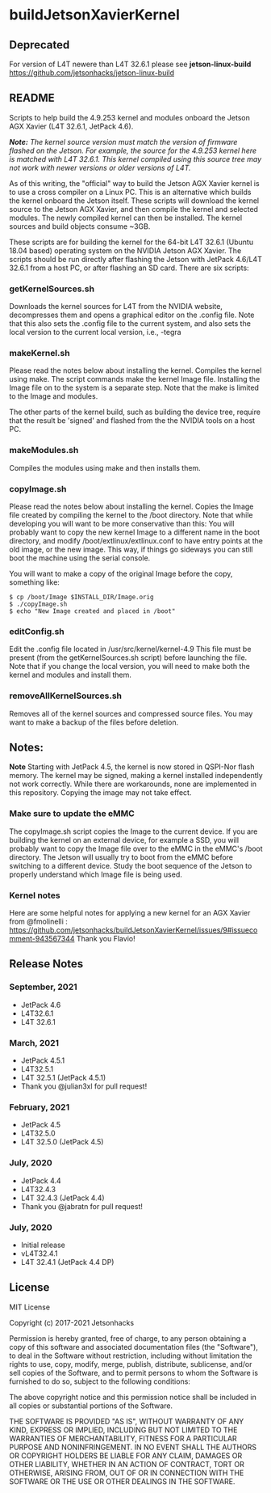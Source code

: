 # buildJetsonXavierKernel

## Deprecated
For version of L4T newere than L4T 32.6.1 please see <strong>jetson-linux-build</strong> https://github.com/jetsonhacks/jetson-linux-build

## README
Scripts to help build the 4.9.253 kernel and modules onboard the Jetson AGX Xavier (L4T 32.6.1, JetPack 4.6).

<em><strong>Note:</strong> The kernel source version must match the version of firmware flashed on the Jetson. For example, the source for the 4.9.253 kernel here is matched with L4T 32.6.1. This kernel compiled using this source tree may not work with newer versions or older versions of L4T.</em>

As of this writing, the "official" way to build the Jetson AGX Xavier kernel is to use a cross compiler on a Linux PC. This is an alternative which builds the kernel onboard the Jetson itself. These scripts will download the kernel source to the Jetson AGX Xavier, and then compile the kernel and selected modules. The newly compiled kernel can then be installed. The kernel sources and build objects consume ~3GB.

These scripts are for building the kernel for the 64-bit L4T 32.6.1 (Ubuntu 18.04 based) operating system on the NVIDIA Jetson AGX Xavier. The scripts should be run directly after flashing the Jetson with JetPack 4.6/L4T 32.6.1 from a host PC, or after flashing an SD card. There are six scripts:

### getKernelSources.sh

Downloads the kernel sources for L4T from the NVIDIA website, decompresses them and opens a graphical editor on the .config file. Note that this also sets the .config file to the current system, and also sets the local version to the current local version, i.e., -tegra

### makeKernel.sh

Please read the notes below about installing the kernel. Compiles the kernel using make. The script commands make the kernel Image file. Installing the Image file on to the system is a separate step. Note that the make is limited to the Image and modules. 

The other parts of the kernel build, such as building the device tree, require that the result be 'signed' and flashed from the the NVIDIA tools on a host PC.

### makeModules.sh

Compiles the modules using make and then installs them.

### copyImage.sh

Please read the notes below about installing the kernel. Copies the Image file created by compiling the kernel to the /boot directory. Note that while developing you will want to be more conservative than this: You will probably want to copy the new kernel Image to a different name in the boot directory, and modify /boot/extlinux/extlinux.conf to have entry points at the old image, or the new image. This way, if things go sideways you can still boot the machine using the serial console.

You will want to make a copy of the original Image before the copy, something like:

```
$ cp /boot/Image $INSTALL_DIR/Image.orig
$ ./copyImage.sh
$ echo "New Image created and placed in /boot"
```

### editConfig.sh

Edit the .config file located in /usr/src/kernel/kernel-4.9 This file must be present (from the getKernelSources.sh script) before launching the file. Note that if you change the local version, you will need to make both the kernel and modules and install them.

### removeAllKernelSources.sh

Removes all of the kernel sources and compressed source files. You may want to make a backup of the files before deletion.


## Notes: 

**Note** Starting with JetPack 4.5, the kernel is now stored in QSPI-Nor flash memory. The kernel may be signed, making a kernel installed independently not work correctly. While there are workarounds, none are implemented in this repository. Copying the image may not take effect.

### Make sure to update the eMMC

The copyImage.sh script copies the Image to the current device. If you are building the kernel on an external device, for example a SSD, you will probably want to copy the Image file over to the eMMC in the eMMC's /boot directory. The Jetson will usually try to boot from the eMMC before switching to a different device. Study the boot sequence of the Jetson to properly understand which Image file is being used.

### Kernel notes
Here are some helpful notes for applying a new kernel for an AGX Xavier from @fmolinelli : https://github.com/jetsonhacks/buildJetsonXavierKernel/issues/9#issuecomment-943567344
Thank you Flavio!

## Release Notes

### September, 2021
* JetPack 4.6
* L4T32.6.1
* L4T 32.6.1 

### March, 2021
* JetPack 4.5.1
* L4T32.5.1
* L4T 32.5.1 (JetPack 4.5.1)
* Thank you @julian3xl for pull request!

### February, 2021
* JetPack 4.5
* L4T32.5.0
* L4T 32.5.0 (JetPack 4.5)

### July, 2020
* JetPack 4.4
* L4T32.4.3
* L4T 32.4.3 (JetPack 4.4)
* Thank you @jabratn for pull request!

### July, 2020
* Initial release
* vL4T32.4.1
* L4T 32.4.1 (JetPack 4.4 DP)

## License
MIT License

Copyright (c) 2017-2021 Jetsonhacks

Permission is hereby granted, free of charge, to any person obtaining a copy
of this software and associated documentation files (the "Software"), to deal
in the Software without restriction, including without limitation the rights
to use, copy, modify, merge, publish, distribute, sublicense, and/or sell
copies of the Software, and to permit persons to whom the Software is
furnished to do so, subject to the following conditions:

The above copyright notice and this permission notice shall be included in all
copies or substantial portions of the Software.

THE SOFTWARE IS PROVIDED "AS IS", WITHOUT WARRANTY OF ANY KIND, EXPRESS OR
IMPLIED, INCLUDING BUT NOT LIMITED TO THE WARRANTIES OF MERCHANTABILITY,
FITNESS FOR A PARTICULAR PURPOSE AND NONINFRINGEMENT. IN NO EVENT SHALL THE
AUTHORS OR COPYRIGHT HOLDERS BE LIABLE FOR ANY CLAIM, DAMAGES OR OTHER
LIABILITY, WHETHER IN AN ACTION OF CONTRACT, TORT OR OTHERWISE, ARISING FROM,
OUT OF OR IN CONNECTION WITH THE SOFTWARE OR THE USE OR OTHER DEALINGS IN THE
SOFTWARE.
